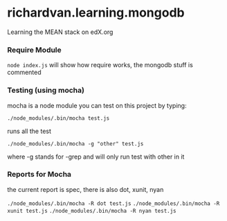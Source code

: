 # richardvan.learning.mongodb
Learning the MEAN stack on edX.org


### Require Module
`node index.js`
will show how require works, the mongodb stuff is commented

### Testing (using mocha)
mocha is a node module you can test on this project by typing:


`./node_modules/.bin/mocha test.js`

runs all the test

`./node_modules/.bin/mocha -g "other" test.js`

where -g stands for -grep and will only run test with other in it

### Reports for Mocha
the current report is spec, there is also dot, xunit, nyan


`./node_modules/.bin/mocha -R dot test.js`
`./node_modules/.bin/mocha -R xunit test.js`
`./node_modules/.bin/mocha -R nyan test.js`